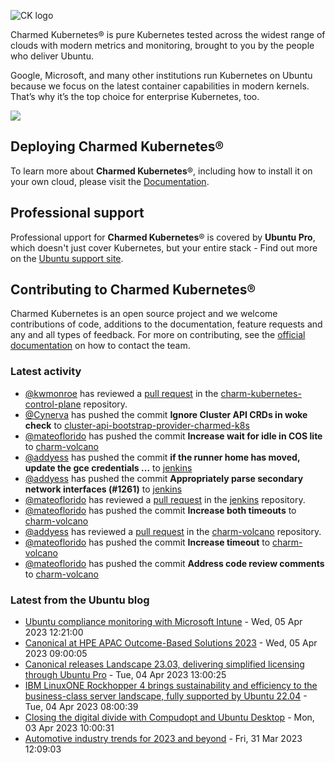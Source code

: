 ![CK logo](https://assets.ubuntu.com/v1/451d4cf4-Charmed+Kubernetes_RGB_onWhite_2022.svg)

Charmed Kubernetes® is pure Kubernetes tested across the widest range of clouds with modern metrics and monitoring, brought to you by the people who deliver Ubuntu.

Google, Microsoft, and many other institutions run Kubernetes on Ubuntu because we focus on the latest container capabilities in modern kernels. That’s why it’s the top choice for enterprise Kubernetes, too.

![](https://assets.ubuntu.com/v1/843c77b6-juju-at-a-glace.svg)

## Deploying Charmed Kubernetes®

To learn more about **Charmed Kubernetes**®, including how to install it on your own cloud, please visit the [Documentation][docs].

## Professional support

Professional upport for **Charmed Kubernetes**® is covered by **Ubuntu Pro**, which doesn't just cover Kubernetes, but your entire stack - Find out more on the [Ubuntu support site](https://ubuntu.com/support).

## Contributing to Charmed Kubernetes®

Charmed Kubernetes is an open source project and we welcome contributions of code, additions to the documentation, feature requests and any and all types of feedback. For more on contributing, see the [official documentation][get-in-touch] on how to contact the team.

<!-- LINKS -->
[docs]: https://ubuntu.com/kubernetes/docs
[get-in-touch]: https://ubuntu.com/kubernetes/docs/get-in-touch

### Latest activity

<!-- activity starts -->
 - [@kwmonroe](https://github.com/kwmonroe) has reviewed a [pull request](https://github.com/charmed-kubernetes/charm-kubernetes-control-plane/pull/281) in the [charm-kubernetes-control-plane](https://github.com/charmed-kubernetes/charm-kubernetes-control-plane) repository.
 - [@Cynerva](https://github.com/Cynerva) has pushed the commit **Ignore Cluster API CRDs in woke check** to [cluster-api-bootstrap-provider-charmed-k8s](https://github.com/charmed-kubernetes/cluster-api-bootstrap-provider-charmed-k8s)
 - [@mateoflorido](https://github.com/mateoflorido) has pushed the commit **Increase wait for idle in COS lite** to [charm-volcano](https://github.com/charmed-kubernetes/charm-volcano)
 - [@addyess](https://github.com/addyess) has pushed the commit **if the runner home has moved, update the gce credentials ...** to [jenkins](https://github.com/charmed-kubernetes/jenkins)
 - [@addyess](https://github.com/addyess) has pushed the commit **Appropriately parse secondary network interfaces (#1261)** to [jenkins](https://github.com/charmed-kubernetes/jenkins)
 - [@mateoflorido](https://github.com/mateoflorido) has reviewed a [pull request](https://github.com/charmed-kubernetes/jenkins/pull/1261) in the [jenkins](https://github.com/charmed-kubernetes/jenkins) repository.
 - [@mateoflorido](https://github.com/mateoflorido) has pushed the commit **Increase both timeouts** to [charm-volcano](https://github.com/charmed-kubernetes/charm-volcano)
 - [@addyess](https://github.com/addyess) has reviewed a [pull request](https://github.com/charmed-kubernetes/charm-volcano/pull/6) in the [charm-volcano](https://github.com/charmed-kubernetes/charm-volcano) repository.
 - [@mateoflorido](https://github.com/mateoflorido) has pushed the commit **Increase timeout** to [charm-volcano](https://github.com/charmed-kubernetes/charm-volcano)
 - [@mateoflorido](https://github.com/mateoflorido) has pushed the commit **Address code review comments** to [charm-volcano](https://github.com/charmed-kubernetes/charm-volcano)
<!-- activity ends -->

<!-- roadmap starts -->

<!-- roadmap ends -->

### Latest from the Ubuntu blog

<!-- blog starts -->
* [Ubuntu compliance monitoring with Microsoft Intune](https://ubuntu.com//blog/ubuntu-compliance-monitoring-with-microsoft-intune) - Wed, 05 Apr 2023 12:21:00 
* [Canonical at HPE APAC Outcome-Based Solutions 2023](https://ubuntu.com//blog/canonical-at-hpe-apac-outcome-based-solutions-2023) - Wed, 05 Apr 2023 09:00:05 
* [Canonical releases Landscape 23.03, delivering simplified licensing through Ubuntu Pro](https://ubuntu.com//blog/canonical-releases-landscape-23-03-delivering-simplified-licensing-through-ubuntu-pro) - Tue, 04 Apr 2023 13:00:25 
* [IBM LinuxONE Rockhopper 4 brings sustainability and efficiency to the business-class server landscape, fully supported by Ubuntu 22.04](https://ubuntu.com//blog/ibm-linuxone-rockhopper-4-brings-sustainability-and-efficiency-to-the-business-class-server-landscape-fully-supported-by-ubuntu-22-04) - Tue, 04 Apr 2023 08:00:39 
* [Closing the digital divide with Compudopt and Ubuntu Desktop](https://ubuntu.com//blog/closing-the-digital-divide-compudopt-and-ubuntu-desktop) - Mon, 03 Apr 2023 10:00:31 
* [Automotive industry trends for 2023 and beyond](https://ubuntu.com//blog/automotive-industry-trends-for-2023-and-beyond) - Fri, 31 Mar 2023 12:09:03 
<!-- blog ends -->
